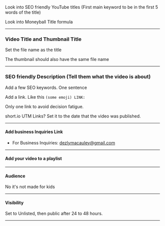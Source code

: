 Look into SEO friendly YouTube titles (First main keyword to be in the first
5 words of the title)

Look into Moneyball Title formula
_______________________________________________________________________________
### Video Title and Thumbnail Title

Set the file name as the title

The thumbnail should also have the same file name
_______________________________________________________________________________
### SEO friendly Description (Tell them what the video is about)

Add a few SEO keywords. One sentence

Add a link. Like this `(some emoji) LINK: `

Only one link to avoid decision fatigue.

short.io UTM Links? Set it to the date that the video was published.
_______________________________________________________________________________
#### Add business Inquiries Link

- For Business Inquiries: dezlymacauley@gmail.com
_______________________________________________________________________________
#### Add your video to a playlist

_______________________________________________________________________________
#### Audience

No it's not made for kids

_______________________________________________________________________________
#### Visibility

Set to Unlisted, then public after 24 to 48 hours.

_______________________________________________________________________________
